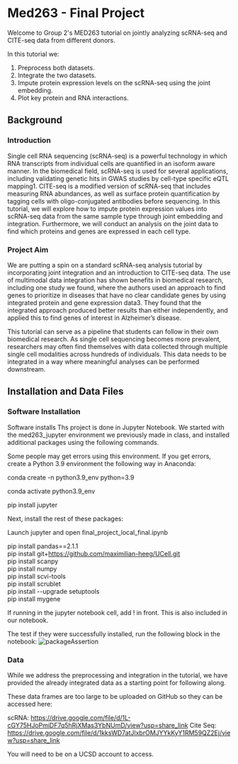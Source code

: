 # Med263 - Final Project
Welcome to Group 2's MED263 tutorial on jointly analyzing scRNA-seq and CITE-seq data from different donors.

In this tutorial we: 
1) Preprocess both datasets.
2) Integrate the two datasets.
3) Impute protein expression levels on the scRNA-seq using the joint embedding.
4) Plot key protein and RNA interactions.

## Background
### Introduction
Single cell RNA sequencing (scRNA-seq) is a powerful technology in which RNA transcripts from individual cells are quantified in an isoform aware manner. In the biomedical field, scRNA-seq is used for several applications, including validating genetic hits in GWAS studies by cell-type specific eQTL mapping1. CITE-seq is a modified version of scRNA-seq that includes measuring RNA abundances, as well as surface protein quantification by tagging cells with oligo-conjugated antibodies before sequencing. In this tutorial, we will explore how to impute protein expression values into scRNA-seq data from the same sample type through joint embedding and integration. Furthermore, we will conduct an analysis on the joint data to find which proteins and genes are expressed in each cell type.
### Project Aim
We are putting a spin on a standard scRNA-seq analysis tutorial by incorporating joint integration and an introduction to CITE-seq data. The use of multimodal data integration has shown benefits in biomedical research, including one study we found, where the authors used an approach to find genes to prioritize in diseases that have no clear candidate genes by using integrated protein and gene expression data3. They found that the integrated approach produced better results than either independently, and applied this to find genes of interest in Alzheimer’s disease. 

This tutorial can serve as a pipeline that students can follow in their own biomedical research. As single cell sequencing becomes more prevalent, researchers may often find themselves with data collected through multiple single cell modalities across hundreds of individuals. This data needs to be integrated in a way where meaningful analyses can be performed downstream. 



## Installation and Data Files
### Software Installation
Software installs
Ths project is done in Jupyter Notebook. We started with the med263_jupyter environment we previously made in class, and installed additional packages using the following commands. 

Some people may get errors using this environment. If you get errors, create a Python 3.9 environment the following way in Anaconda:

conda create -n python3.9_env python=3.9

conda activate python3.9_env

pip install jupyter

Next, install the rest of these packages:

Launch jupyter and open final_project_local_final.ipynb

pip install pandas==2.1.1 <br>
pip install git+https://github.com/maximilian-heeg/UCell.git <br>
pip install scanpy <br>
pip install numpy <br>
pip install scvi-tools <br>
pip install scrublet <br>
pip install --upgrade setuptools <br>
pip install mygene <br>

If running in the jupyter notebook cell, add ! in front. This is also included in our notebook. 

The test if they were successfully installed, run the following block in the notebook:
![packageAssertion](https://github.com/jennydongwx/JointRNAProteinAnalysis/assets/59887313/d6b5437f-7ffe-41a8-8f72-8ff4de042b29)


### Data 
While we address the preprocessing and integration in the tutorial, we have provided the already integrated data as a starting point for following along. 

These data frames are too large to be uploaded on GitHub so they can be accessed here: 

scRNA: https://drive.google.com/file/d/1L-cGY75HJoPmiDF7q5hRjXMas3YbNUmD/view?usp=share_link
Cite Seq: https://drive.google.com/file/d/1kksWD7atJlxbrOMJYYkKyY1RM59QZ2Ej/view?usp=share_link

You will need to be on a UCSD account to access. 


